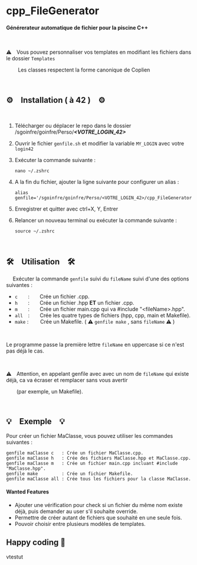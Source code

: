 # cpp_FileGenerator

#### Générerateur automatique de fichier pour la piscine C++
&emsp;


⚠️&emsp;Vous pouvez personnaliser vos templates en modifiant les fichiers dans le dossier `Templates`

&emsp;
&emsp;Les classes respectent la forme canonique de Coplien

&emsp;
## ⚙️&emsp;Installation ( à 42 )&emsp;⚙️
&emsp;
1.  Télécharger ou déplacer le repo dans le dossier /sgoinfre/goinfre/Perso/***\<VOTRE_LOGIN_42\>***

2. Ouvrir le fichier `genfile.sh` et modifier la variable `MY_LOGIN` avec votre `login42` 

3. Exécuter la commande suivante :

       nano ~/.zshrc

4. A la fin du fichier, ajouter la ligne suivante pour configurer un alias :

       alias genfile='/sgoinfre/goinfre/Perso/<VOTRE_LOGIN_42>/cpp_FileGenerator/genfile.sh'

5. Enregistrer et quitter avec ctrl+X, Y, Entrer
   
6. Relancer un nouveau terminal ou exécuter la commande suivante :

       source ~/.zshrc

&emsp;
##  🛠️&emsp;Utilisation&emsp;🛠️
&emsp;
Exécuter la commande `genfile` suivi du `fileName` suivi d'une des options suivantes :
- `c`&emsp;&emsp;:&emsp;&emsp;Crée un fichier .cpp.
- `h`&emsp;&emsp;:&emsp;&emsp;Crée un fichier .hpp **ET** un fichier .cpp.
- `m`&emsp;&emsp;:&emsp;&emsp;Crée un fichier main.cpp qui va \#include "\<fileName\>.hpp".
- `all`&emsp;:&emsp;&emsp;Crée les quatre types de fichiers (hpp, cpp, main et Makefile).
- `make` :&emsp;&emsp; Crée un Makefile. ( ⚠️ `genfile make` , sans `fileName` ⚠️ )

&emsp;

Le programme passe la première lettre `fileName` en uppercase si ce n'est pas déjà le cas.

&emsp;

⚠️&emsp;Attention, en appelant genfile avec avec un nom de `fileName` qui existe déjà, ca va écraser et remplacer sans vous avertir 

&emsp;&emsp;(par exemple, un Makefile).
&emsp;

&emsp;

## 💡&emsp;Exemple&emsp;💡

Pour créer un fichier MaClasse, vous pouvez utiliser les commandes suivantes :

    genfile maClasse c   : Crée un fichier MaClasse.cpp.
    genfile maClasse h   : Crée des fichiers MaClasse.hpp et MaClasse.cpp.
    genfile maClasse m   : Crée un fichier main.cpp incluant #include "MaClasse.hpp".
    genfile make         : Crée un fichier Makefile.
    genfile maClasse all : Crée tous les fichiers pour la classe MaClasse.

#### Wanted Features

- Ajouter une vérification pour check si un fichier du même nom existe déjà, puis demander au user s'il souhaite override.
- Permettre de créer autant de fichiers que souhaité en une seule fois.
- Pouvoir choisir entre plusieurs modèles de templates.

## Happy coding 🚀

vtestut

